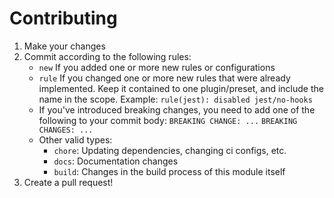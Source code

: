# Contributing

1. Make your changes
2. Commit according to the following rules:
    - `new` If you added one or more new rules or configurations
    - `rule` If you changed one or more new rules that were already implemented. Keep it contained to one plugin/preset, and include the name in the scope. Example: `rule(jest): disabled jest/no-hooks` 
    - If you've introduced breaking changes, you need to add one of the following to
      your commit body:
      `BREAKING CHANGE: ...`
      `BREAKING CHANGES: ...`
    - Other valid types:
      - `chore`: Updating dependencies, changing ci configs, etc.
      - `docs`: Documentation changes
      - `build`: Changes in the build process of this module itself
4. Create a pull request!
